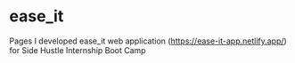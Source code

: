 # ease_it
Pages I developed ease_it web application (https://ease-it-app.netlify.app/) for Side Hustle Internship Boot Camp 
